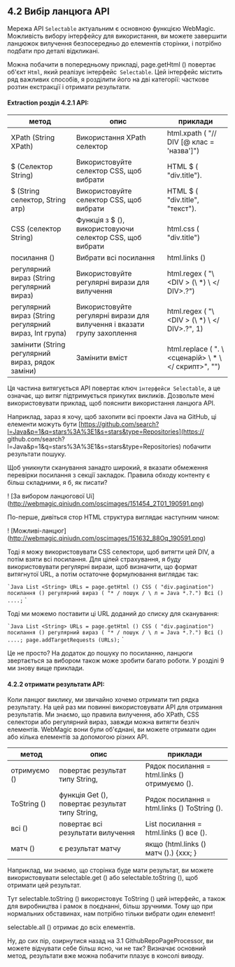 ## 4.2 Вибір ланцюга API

Мережа API `Selectable` актуальним є основною функцією WebMagic. Можливість вибору інтерфейсу для використання, ви можете завершити ланцюжок вилучення безпосередньо до елементів сторінки, і потрібно подбати про деталі відкликані.

Можна побачити в попередньому прикладі, page.getHtml () повертає об'єкт `Html`, який реалізує інтерфейс` Selectable`. Цей інтерфейс містить ряд важливих способів, я розділити його на дві категорії: часткове розтин екстракції і отримати результати.

#### Extraction розділ 4.2.1 API:

| метод | опис | приклади |
| ------------ | ------------- | ------------ |
| XPath (String XPath) | Використання XPath селектор | html.xpath ( "// DIV [@ клас = 'назва']") |
| $ (Селектор String) | Використовуйте селектор CSS, щоб вибрати | HTML $ ( "div.title"). |
| $ (String селектор, String атр) | Використовуйте селектор CSS, щоб вибрати | HTML $ ( "div.title", "текст"). |
| CSS (селектор String) | Функція з $ (), використовуючи селектор CSS, щоб вибрати | html.css ( "div.title") |
| посилання () | Вибрати всі посилання | html.links () |
| регулярний вираз (String регулярний вираз) | Використовуйте регулярні вирази для вилучення | html.regex ( "\ <DIV \> (\ *) \ </ DIV>.?") |
| регулярний вираз (String регулярний вираз, Int група) | Використовуйте регулярні вирази для вилучення і вказати групу захоплення | html.regex ( "\ <DIV \> (\ *) \ </ DIV>.?", 1) |
| замінити (String регулярний вираз, рядок заміни) | Замінити вміст | html.replace ( ". \ <сценарій> \ * \ </ скрипт>", "") |

Ця частина витягується API повертає ключ `інтерфейси Selectable`, а це означає, що витяг підтримується прикутих викликів. Дозвольте мені використовувати приклад, щоб пояснити використання ланцюга API.

Наприклад, зараз я хочу, щоб захопити всі проекти Java на GitHub, ці елементи можуть бути [https://github.com/search?l=Java&p=1&q=stars%3A%3E1&s=stars&type=Repositories](https:// github.com/search?l=Java&p=1&q=stars%3A%3E1&s=stars&type=Repositories) побачити результати пошуку.

Щоб уникнути сканування занадто широкий, я вказати обмеження перевірки посилання з секції закладок. Правила обходу контенту є більш складними, я б, як писати?

! [За вибором ланцюгової Ui] (http://webmagic.qiniudn.com/oscimages/151454_2T01_190591.png)

По-перше, дивіться стор HTML структура виглядає наступним чином:

! [Можливі-ланцюг] (http://webmagic.qiniudn.com/oscimages/151632_88Oq_190591.png)

Тоді я можу використовувати CSS селектори, щоб витягти цей DIV, а потім взяти всі посилання. Для цілей страхування, я буду використовувати регулярні вирази, щоб визначити, що формат витягнутої URL, а потім остаточне формулювання виглядає так:

`` `Java
List <String> URLs = page.getHtml () CSS ( "div.pagination") посилання () регулярний вираз ( "* / пошук / \ л = Java *.?.") Всі () ....;
`` `

Тоді ми можемо поставити ці URL доданий до списку для сканування:

`` `Java
List <String> URLs = page.getHtml () CSS ( "div.pagination") посилання () регулярний вираз ( "* / пошук / \ л = Java *.?.") Всі () ....;
page.addTargetRequests (URLs);
`` `

Це не просто? На додаток до пошуку по посиланню, ланцюги звертається за вибором також може зробити багато роботи. У розділі 9 ми знову вище приклади.

#### 4.2.2 отримати результати API:

Коли ланцюг виклику, ми звичайно хочемо отримати тип рядка результату. На цей раз ми повинні використовувати API для отримання результатів. Ми знаємо, що правила вилучення, або XPath, CSS селектори або регулярний вираз, завжди можна витягти безліч елементів. WebMagic вони були об'єднані, ви можете отримати один або кілька елементів за допомогою різних API.

| метод | опис | приклади |
| ------------ | ------------- | ------------ |
| отримуємо () | повертає результат типу String, | Рядок посилання = html.links () отримуємо (). |
| ToString () | функція Get (), повертає результат типу String, | Рядок посилання = html.links () ToString (). |
| всі () | повертає всі результати вилучення | List <String> посилання = html.links () все (). |
| матч () | є результат матчу | якщо (html.links () матч ().) {ххх; } |

Наприклад, ми знаємо, що сторінка буде мати результат, ви можете використовувати selectable.get () або selectable.toString (), щоб отримати цей результат.

Тут selectable.toString () використовує ToString () цей інтерфейс, а також для виробництва і рамок в поєднанні, більш зручними. Тому що при нормальних обставинах, нам потрібно тільки вибрати один елемент!

selectable.all () отримає до всіх елементів.

Ну, до сих пір, озирнутися назад на 3.1 GithubRepoPageProcessor, ви можете відчувати себе більш ясно, чи не так? Визначає основний метод, результати вже можна побачити плазує в консолі виводу.
